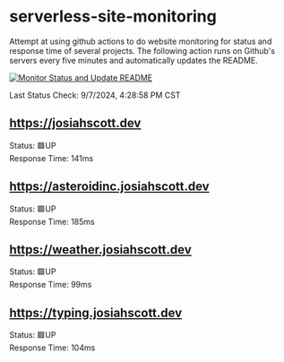 # serverless-site-monitoring
Attempt at using github actions to do website monitoring for status and response time of several projects. The following action runs on Github's servers every five minutes and automatically updates the README.  

[![Monitor Status and Update README](https://github.com/JosiahSco/serverless-site-monitoring/actions/workflows/monitor.yaml/badge.svg)](https://github.com/JosiahSco/serverless-site-monitoring/actions/workflows/monitor.yaml)

Last Status Check: 9/7/2024, 4:28:58 PM CST

## https://josiahscott.dev
Status: 🟩UP  
Response Time: 141ms

## https://asteroidinc.josiahscott.dev
Status: 🟩UP  
Response Time: 185ms

## https://weather.josiahscott.dev
Status: 🟩UP  
Response Time: 99ms

## https://typing.josiahscott.dev
Status: 🟩UP  
Response Time: 104ms

